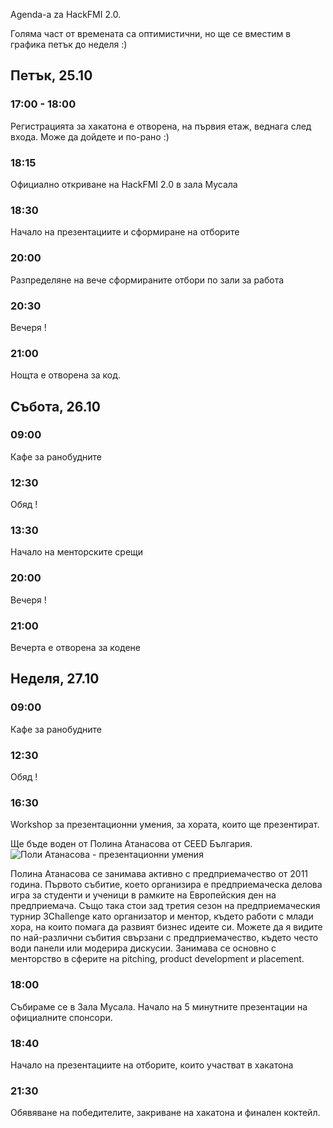 Agenda-a za HackFMI 2.0.

Голяма част от времената са оптимистични, но ще се вместим в графика петък до неделя :)

## Петък, 25.10 ##

### 17:00 - 18:00 
Регистрацията за хакатона е отворена, на първия етаж, веднага след входа. Може да дойдете и по-рано :)

### 18:15
Официално откриване на HackFMI 2.0 в зала Мусала

### 18:30
Начало на презентациите и сформиране на отборите

### 20:00
Разпределяне на вече сформираните отбори по зали за работа

### 20:30
Вечеря !

### 21:00
Нощта е отворена за код.

## Събота, 26.10 ##

### 09:00
Кафе за ранобудните

### 12:30
Обяд !

### 13:30
Начало на менторските срещи

### 20:00
Вечеря !

### 21:00
Вечерта е отворена за кодене

## Неделя, 27.10 ##

### 09:00
Кафе за ранобудните

### 12:30
Обяд !

### 16:30
Workshop за презентационни умения, за хората, които ще презентират.

Ще бъде воден от Полина Атанасова от CEED България.
![Поли Атанасова - презентационни умения](http://hackfmi.com/wp-content/uploads/2013/10/Polly_Atanasova.jpg)

Полина Атанасова се занимава активно с предприемачество от 2011 година. Първото събитие, което организира е предприемаческа делова игра за студенти и ученици в рамките на Европейския ден на предприемача. Също така стои зад третия сезон на предприемаческия турнир 3Challenge като организатор и ментор, където работи с млади хора, на които помага да развият бизнес идеите си. Можете да я видите по най-различни събития свързани с предприемачество, където често води панели или модерира дискусии. Занимава се основно с менторство в сферите на  pitching, product development и placement.

### 18:00
Събираме се в Зала Мусала. Начало на 5 минутните презентации на официалните спонсори.

### 18:40
Начало на презентациите на отборите, които участват в хакатона

### 21:30
Обявяване на победителите, закриване на хакатона и финален коктейл.
